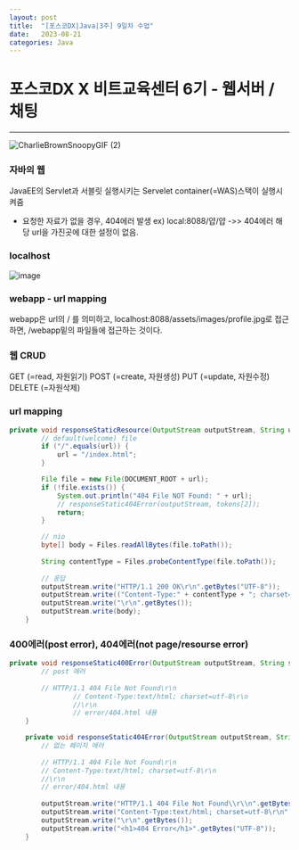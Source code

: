 ```yaml
---
layout: post
title:  "[포스코DX|Java|3주] 9일차 수업"
date:   2023-08-21
categories: Java
---
```


# 포스코DX X 비트교육센터 6기 - 웹서버 / 채팅 

--- 

![CharlieBrownSnoopyGIF (2)](https://github.com/talkingOrange/talkingOrange.github.io/assets/88815795/852c2ed2-1d3f-434d-b89a-be629e479bf8)

### 자바의 웹

 JavaEE의 Servlet과 서블릿 실행시키는 Servelet container(=WAS)스택이 실행시켜줌 


 - 요청한 자료가 없을 경우, 404에러 발생 ex) local:8088/얍/얍 ->> 404에러 해당 url을 가진곳에 대한 설정이 없음.

### localhost

![image](https://github.com/talkingOrange/talkingOrange.github.io/assets/88815795/eae7365e-cccf-4bcc-8bcf-a5691298f983)

### webapp - url mapping

webapp은 url의 / 를 의미하고, localhost:8088/assets/images/profile.jpg로 접근하면, /webapp밑의 파일들에 접근하는 것이다.


### 웹 CRUD

GET (=read, 자원읽기)
POST (=create, 자원생성)
PUT (=update, 자원수정)
DELETE (=자원삭제)

### url mapping

```java
private void responseStaticResource(OutputStream outputStream, String url, String protocol) throws IOException {
		// default(welcome) file
		if ("/".equals(url)) {
			url = "/index.html";
		}

		File file = new File(DOCUMENT_ROOT + url);
		if (!file.exists()) {
			System.out.println("404 File NOT Found: " + url);
			// responseStatic404Error(outputStream, tokens[2]);
			return;
		}

		// nio
		byte[] body = Files.readAllBytes(file.toPath());
		
		String contentType = Files.probeContentType(file.toPath());
		
		// 응답
		outputStream.write("HTTP/1.1 200 OK\r\n".getBytes("UTF-8"));
		outputStream.write(("Content-Type:" + contentType + "; charset=utf-8\r\n").getBytes("UTF-8"));
		outputStream.write("\r\n".getBytes());
		outputStream.write(body);
	}
```

### 400에러(post error), 404에러(not page/resourse error)

```java
private void responseStatic400Error(OutputStream outputStream, String string) {
		// post 에러
		
		// HTTP/1.1 404 File Not Found\r\n
				// Content-Type:text/html; charset=utf-8\r\n
				//\r\n
				// error/404.html 내용
	}

	private void responseStatic404Error(OutputStream outputStream, String protocol) throws IOException {
		// 없는 페이지 에러
		
		// HTTP/1.1 404 File Not Found\r\n
		// Content-Type:text/html; charset=utf-8\r\n
		//\r\n
		// error/404.html 내용
		
		outputStream.write("HTTP/1.1 404 File Not Found\\r\\n".getBytes("UTF-8"));
		outputStream.write("Content-Type:text/html; charset=utf-8\r\n".getBytes("UTF-8"));
		outputStream.write("\r\n".getBytes());
		outputStream.write("<h1>404 Error</h1>".getBytes("UTF-8"));
	}
```
